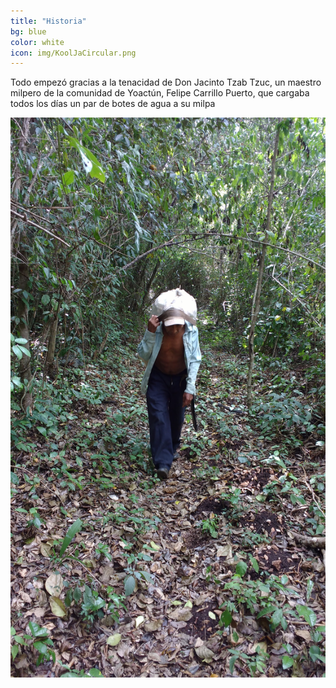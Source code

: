 ```yaml
---
title: "Historia"
bg: blue
color: white
icon: img/KoolJaCircular.png
---
```


Todo empezó gracias a la tenacidad de Don Jacinto Tzab Tzuc, un maestro milpero de la comunidad de Yoactún, Felipe Carrillo Puerto, que cargaba todos los días un par de botes de agua a su milpa

![Don Jacinto en camino a la milpa](https://github.com/terravivaXXI/KoolJa/blob/gh-pages/img/DonJasCargando.jpg "Don Jacinto cargando la malla electrosoldada para instalar su Kool Ja")


